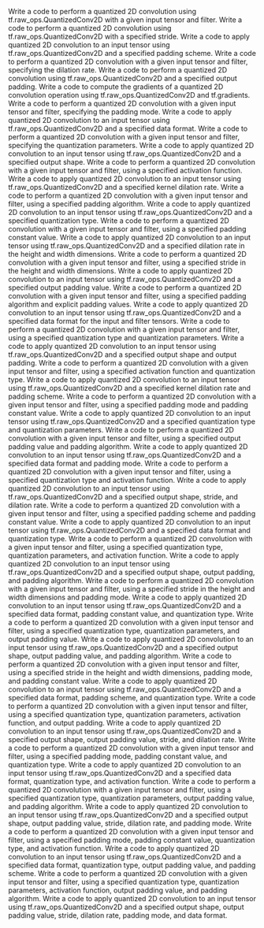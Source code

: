 Write a code to perform a quantized 2D convolution using tf.raw_ops.QuantizedConv2D with a given input tensor and filter.
Write a code to perform a quantized 2D convolution using tf.raw_ops.QuantizedConv2D with a specified stride.
Write a code to apply quantized 2D convolution to an input tensor using tf.raw_ops.QuantizedConv2D and a specified padding scheme.
Write a code to perform a quantized 2D convolution with a given input tensor and filter, specifying the dilation rate.
Write a code to perform a quantized 2D convolution using tf.raw_ops.QuantizedConv2D and a specified output padding.
Write a code to compute the gradients of a quantized 2D convolution operation using tf.raw_ops.QuantizedConv2D and tf.gradients.
Write a code to perform a quantized 2D convolution with a given input tensor and filter, specifying the padding mode.
Write a code to apply quantized 2D convolution to an input tensor using tf.raw_ops.QuantizedConv2D and a specified data format.
Write a code to perform a quantized 2D convolution with a given input tensor and filter, specifying the quantization parameters.
Write a code to apply quantized 2D convolution to an input tensor using tf.raw_ops.QuantizedConv2D and a specified output shape.
Write a code to perform a quantized 2D convolution with a given input tensor and filter, using a specified activation function.
Write a code to apply quantized 2D convolution to an input tensor using tf.raw_ops.QuantizedConv2D and a specified kernel dilation rate.
Write a code to perform a quantized 2D convolution with a given input tensor and filter, using a specified padding algorithm.
Write a code to apply quantized 2D convolution to an input tensor using tf.raw_ops.QuantizedConv2D and a specified quantization type.
Write a code to perform a quantized 2D convolution with a given input tensor and filter, using a specified padding constant value.
Write a code to apply quantized 2D convolution to an input tensor using tf.raw_ops.QuantizedConv2D and a specified dilation rate in the height and width dimensions.
Write a code to perform a quantized 2D convolution with a given input tensor and filter, using a specified stride in the height and width dimensions.
Write a code to apply quantized 2D convolution to an input tensor using tf.raw_ops.QuantizedConv2D and a specified output padding value.
Write a code to perform a quantized 2D convolution with a given input tensor and filter, using a specified padding algorithm and explicit padding values.
Write a code to apply quantized 2D convolution to an input tensor using tf.raw_ops.QuantizedConv2D and a specified data format for the input and filter tensors.
Write a code to perform a quantized 2D convolution with a given input tensor and filter, using a specified quantization type and quantization parameters.
Write a code to apply quantized 2D convolution to an input tensor using tf.raw_ops.QuantizedConv2D and a specified output shape and output padding.
Write a code to perform a quantized 2D convolution with a given input tensor and filter, using a specified activation function and quantization type.
Write a code to apply quantized 2D convolution to an input tensor using tf.raw_ops.QuantizedConv2D and a specified kernel dilation rate and padding scheme.
Write a code to perform a quantized 2D convolution with a given input tensor and filter, using a specified padding mode and padding constant value.
Write a code to apply quantized 2D convolution to an input tensor using tf.raw_ops.QuantizedConv2D and a specified quantization type and quantization parameters.
Write a code to perform a quantized 2D convolution with a given input tensor and filter, using a specified output padding value and padding algorithm.
Write a code to apply quantized 2D convolution to an input tensor using tf.raw_ops.QuantizedConv2D and a specified data format and padding mode.
Write a code to perform a quantized 2D convolution with a given input tensor and filter, using a specified quantization type and activation function.
Write a code to apply quantized 2D convolution to an input tensor using tf.raw_ops.QuantizedConv2D and a specified output shape, stride, and dilation rate.
Write a code to perform a quantized 2D convolution with a given input tensor and filter, using a specified padding scheme and padding constant value.
Write a code to apply quantized 2D convolution to an input tensor using tf.raw_ops.QuantizedConv2D and a specified data format and quantization type.
Write a code to perform a quantized 2D convolution with a given input tensor and filter, using a specified quantization type, quantization parameters, and activation function.
Write a code to apply quantized 2D convolution to an input tensor using tf.raw_ops.QuantizedConv2D and a specified output shape, output padding, and padding algorithm.
Write a code to perform a quantized 2D convolution with a given input tensor and filter, using a specified stride in the height and width dimensions and padding mode.
Write a code to apply quantized 2D convolution to an input tensor using tf.raw_ops.QuantizedConv2D and a specified data format, padding constant value, and quantization type.
Write a code to perform a quantized 2D convolution with a given input tensor and filter, using a specified quantization type, quantization parameters, and output padding value.
Write a code to apply quantized 2D convolution to an input tensor using tf.raw_ops.QuantizedConv2D and a specified output shape, output padding value, and padding algorithm.
Write a code to perform a quantized 2D convolution with a given input tensor and filter, using a specified stride in the height and width dimensions, padding mode, and padding constant value.
Write a code to apply quantized 2D convolution to an input tensor using tf.raw_ops.QuantizedConv2D and a specified data format, padding scheme, and quantization type.
Write a code to perform a quantized 2D convolution with a given input tensor and filter, using a specified quantization type, quantization parameters, activation function, and output padding.
Write a code to apply quantized 2D convolution to an input tensor using tf.raw_ops.QuantizedConv2D and a specified output shape, output padding value, stride, and dilation rate.
Write a code to perform a quantized 2D convolution with a given input tensor and filter, using a specified padding mode, padding constant value, and quantization type.
Write a code to apply quantized 2D convolution to an input tensor using tf.raw_ops.QuantizedConv2D and a specified data format, quantization type, and activation function.
Write a code to perform a quantized 2D convolution with a given input tensor and filter, using a specified quantization type, quantization parameters, output padding value, and padding algorithm.
Write a code to apply quantized 2D convolution to an input tensor using tf.raw_ops.QuantizedConv2D and a specified output shape, output padding value, stride, dilation rate, and padding mode.
Write a code to perform a quantized 2D convolution with a given input tensor and filter, using a specified padding mode, padding constant value, quantization type, and activation function.
Write a code to apply quantized 2D convolution to an input tensor using tf.raw_ops.QuantizedConv2D and a specified data format, quantization type, output padding value, and padding scheme.
Write a code to perform a quantized 2D convolution with a given input tensor and filter, using a specified quantization type, quantization parameters, activation function, output padding value, and padding algorithm.
Write a code to apply quantized 2D convolution to an input tensor using tf.raw_ops.QuantizedConv2D and a specified output shape, output padding value, stride, dilation rate, padding mode, and data format.